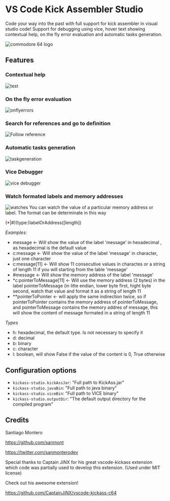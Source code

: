 # VS Code Kick Assembler Studio

Code your way into the past with full support for kick assembler in visual studio code!
Support for debugging using vice, hover text showing contextual help, on the fly error evaluation and automatic tasks generation.

![commodore 64 logo](https://upload.wikimedia.org/wikipedia/commons/2/2c/Commodore_64_logo.png)

## Features

### Contextual help
![test](https://user-images.githubusercontent.com/35506206/76687921-3442c880-6620-11ea-970e-11da9f0aa085.gif)

### On the fly error evaluation
![onflyerrors](https://user-images.githubusercontent.com/35506206/76908128-e805bb80-689f-11ea-88bb-140e626399ad.gif)

### Search for references and go to definition
![Follow reference](https://user-images.githubusercontent.com/35506206/89225416-10cde980-d5d2-11ea-9747-4fc406f57fd1.png)

### Automatic tasks generation
![taskgeneration](https://user-images.githubusercontent.com/35506206/77233973-07079480-6ba3-11ea-8c75-89c292cfeb8f.gif)

### Vice Debugger
![vice debugger](https://user-images.githubusercontent.com/35506206/77234972-22c26900-6baa-11ea-9bec-050480c9376d.gif)

### Watch formated labels and memory addresses
![watches](https://user-images.githubusercontent.com/35506206/89222951-d3fff380-d5cd-11ea-86c0-ce3bca251c5f.png)
You can watch the value of a particular memory address or label. The format can be determinate in this way

(\*|\#)(type:)labelOrAddress([length])

*Examples:*
- message  <-  Will show the value of the label 'message' in hexadecimal , as hexadecimal is the default value
- c:message <- Will show the value of the label 'message' in character, just one character
- c:message[11] <- Will show 11 consecutive values in charactes or a string of length 11 if you will  starting from the lable 'message'
- #message <- Will show the memory address of the label 'message'
- \*c:pointerToMessage[11] <- Will use the memory address (2 bytes) in the label pointerToMessage (in litte endian, lower byte first, hight byte second, watch that value and format it as a string of length 11
- \*\*pointerToPointer <- will apply the same indirection twice, so if pointerToPointer contains the memory address of pointerToMessage, and pointerToMessage contains the memory addres of message, this will show the content of message formated in a string of length 11

*Types*
- h: hexadecimal, the default type. Is not necessary to specify it
- d: decimal
- b: binary
- c: character
- l: boolean, will show False if the value of the content is 0, True otherwise




## Configuration options
- `kickass-studio.kickAssJar`: "Full path to KickAss.jar"
- `kickass-studio.javaBin`: "Full path to java binary"
- `kickass-studio.viceBin`: "Full path to VICE binary"
- `kickass-studio.outputDir`: "The default output directory for the compiled program"

## Credits

Santiago Montero

https://github.com/sanmont

https://twitter.com/sanmonterodev

Special thanks to Captain JiNX for his great vscode-kickass extension which code was partially used to develop this extension.
(Used under MIT license)

Check out his awesome extension! 

https://github.com/CaptainJiNX/vscode-kickass-c64
